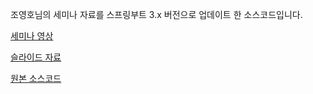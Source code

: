 조영호님의 세미나 자료를 스프링부트 3.x 버전으로 업데이트 한 소스코드입니다.

[세미나 영상](https://www.youtube.com/watch?v=dJ5C4qRqAgA&t=121s&ab_channel=%EC%9A%B0%EC%95%84%ED%95%9C%ED%85%8C%ED%81%AC)

[슬라이드 자료](https://www.slideshare.net/baejjae93/ss-150432699)

[원본 소스코드](https://github.com/eternity-oop/Woowahan-OO-01-object-reference)
